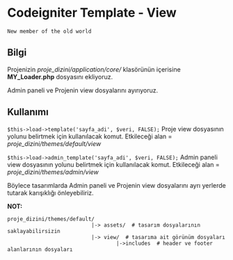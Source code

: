# Codeigniter Template - View 
`New member of the old world`

Bilgi
---
Projenizin  *proje_dizini/application/core/* klasörünün içerisine  **MY_Loader.php** dosyasını ekliyoruz.

Admin paneli ve Projenin view dosyalarını ayırıyoruz.

Kullanımı
---
`$this->load->template('sayfa_adi', $veri, FALSE);` Proje view dosyasının yolunu belirtmek için kullanılacak komut.
Etkileceği alan = *proje_dizini/themes/default/view* 

`$this->load->admin_template('sayfa_adi', $veri, FALSE);` Admin paneli view dosyasının yolunu belirtmek için kullanılacak komut.
Etkileceği alan = *proje_dizini/themes/admin/view* 

Böylece tasarımlarda Admin paneli ve Projenin view dosyalarını ayrı yerlerde tutarak karışıklığı önleyebiliriz.

**NOT:**  
```
proje_dizini/themes/default/
                           |-> assets/  # tasarım dosyalarının saklayabilirsizin
                           |-> view/  # tasarıma ait görünüm dosyaları
                                   |->includes  # header ve footer alanlarının dosyaları
```
